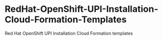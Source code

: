 # RedHat-OpenShift-UPI-Installation-Cloud-Formation-Templates
Red Hat OpenShift UPI Installation Cloud Formation templates
